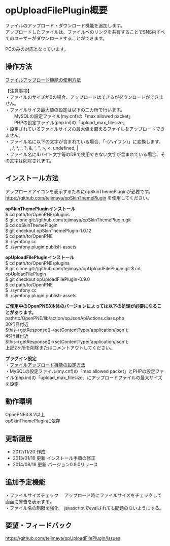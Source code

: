 opUploadFilePlugin概要
======================
ファイルのアップロード・ダウンロード機能を追加します。  
アップロードしたファイルは、ファイルへのリンクを共有することでSNS内すべてのユーザーがダウンロードすることができます。  

PCのみの対応となっています。  
  
  
操作方法
----------------
<a href="https://pne.jp/upfile_usage.html" target="_blank">ファイルアップロード機能の使用方法</a>  
  
【注意事項】  
・ファイルのサイズが0の場合、アップロードはできるがダウンロードができません。  
・ファイルサイズ最大値の設定は以下の二カ所で行います。  
　　MySQLの設定ファイル(my.cnf)の「max allowed packet」  
　　PHPの設定ファイル(php.ini)の「upload_max_filesize」  
・設定されているファイルサイズの最大値を超えるファイルをアップロードできません。  
・ファイル名に以下の文字が含まれている場合、「-(ハイフン)」に変換します。  
　\, /, *, :, ?, &, ', ", >, <, undefined, |  
・ファイル名に4バイト文字等のDBで使用できない文字が含まれている場合、その文字は削除されます。  
  
  
インストール方法
----------------
アップロードアイコンを表示するためにopSkinThemePluginが必要です。  
https://github.com/tejimaya/opSkinThemePlugin を使用してください。  
  
  
**opSkinThemePluginインストール**  
    $ cd path/to/OpenPNE/plugins  
    $ git clone git://github.com/tejimaya/opSkinThemePlugin.git  
    $ cd opSkinThemePlugin  
    $ git checkout opSkinThemePlugin-1.0.12  
    $ cd path/to/OpenPNE  
    $ ./symfony cc  
    $ ./symfony plugin:publish-assets  
  
**opUploadFilePluginインストール**  
    $ cd path/to/OpenPNE/plugins  
    $ git clone git://github.com/tejimaya/opUploadFilePlugin.git
    $ cd opUploadFilePlugin  
    $ git checkout opUploadFilePlugin-0.9.0  
    $ cd path/to/OpenPNE  
    $ ./symfony cc  
    $ ./symfony plugin:publish-assets  
  
**ご使用中のOpenPNE3本体のバージョンによっては以下の処理が必要になることがあります。**  
    path/to/OpenPNE/lib/action/opJsonApiActions.class.php  
      30行目付近  
        $this->getResponse()->setContentType('application/json');  
      45行目付近  
        $this->getResponse()->setContentType('application/json');  
      上記2ヶ所を削除またはコメントアウトしてください。  
  
**プラグイン設定**  
・<a href="https://pne.jp/upfile_setting.html" target="_blank">ファイルアップロード機能の設定方法</a>  
・MySQLの設定ファイル(my.cnf)の「max allowed packet」とPHPの設定ファイル(php.ini)の「upload_max_filesize」にアップロードファイルの最大サイズを設定。  
  
動作環境
--------
OpnePNE3.8.2以上  
opSkinThemePluginに依存  
  
  
更新履歴
--------
 * 2012/11/20 作成  
 * 2013/01/16 更新  インストール手順の修正
 * 2014/08/18 更新  バージョン0.9.0リリース


追加予定機能
----------
 ・ファイルサイズチェック 　アップロード時にファイルサイズをチェックして画面に警告を表示する。  
 ・ファイル名の制限を強化 　javascriptでevalされても問題のないようにする。  


要望・フィードバック
----------

https://github.com/tejimaya/opUploadFilePlugin/issues